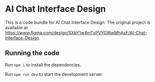 
  # AI Chat Interface Design

  This is a code bundle for AI Chat Interface Design. The original project is available at https://www.figma.com/design/SXbY1w4mTvPVYGIRwMhAxF/AI-Chat-Interface-Design.

  ## Running the code

  Run `npm i` to install the dependencies.

  Run `npm run dev` to start the development server.
  